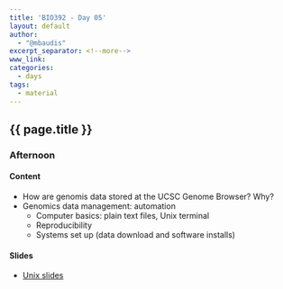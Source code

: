 ```yaml
---
title: 'BIO392 - Day 05'
layout: default
author:
  - "@mbaudis"
excerpt_separator: <!--more-->
www_link: 
categories:
  - days
tags:
  - material
---
```


## {{ page.title }}

<!--more-->

### Afternoon

#### Content

* How are genomis data stored at the UCSC Genome Browser? Why?
* Genomics data management: automation
   - Computer basics: plain text files, Unix terminal
   - Reproducibility
   - Systems set up (data download and software installs)

#### Slides

* [Unix slides](https://github.com/compbiozurich/UZH-BIO392/blob/master/course-material/2019/imallona/1_unix.pdf)
